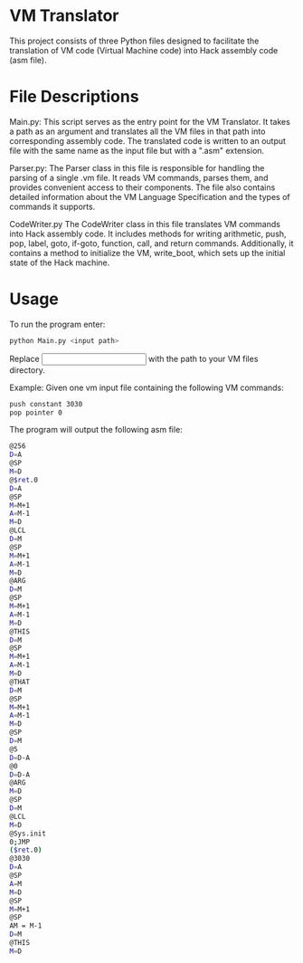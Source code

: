 # VM Translator

This project consists of three Python files designed to facilitate the
translation of VM code (Virtual Machine code) into Hack assembly code (asm
file).


# File Descriptions

Main.py:
This script serves as the entry point for the VM Translator. It takes a path
as an argument and translates all the VM files in that path into corresponding
assembly code. The translated code is written to an output file with the same
name as the input file but with a ".asm" extension.

Parser.py:
The Parser class in this file is responsible for handling the parsing of a
single .vm file. It reads VM commands, parses them, and provides convenient
access to their components. The file also contains detailed information about
the VM Language Specification and the types of commands it supports.

CodeWriter.py
The CodeWriter class in this file translates VM commands into Hack assembly
code. It includes methods for writing arithmetic, push, pop, label, goto,
if-goto, function, call, and return commands. Additionally, it contains a
method to initialize the VM, write_boot, which sets up the initial state of
the Hack machine.


# Usage

To run the program enter:

```sh
python Main.py <input path>
```

Replace <input path> with the path to your VM files directory.

Example:
Given one vm input file containing the following VM commands:

```sh
push constant 3030
pop pointer 0
```

The program will output the following asm file:

```sh
@256
D=A
@SP
M=D
@$ret.0
D=A
@SP
M=M+1
A=M-1
M=D
@LCL
D=M
@SP
M=M+1
A=M-1
M=D
@ARG
D=M
@SP
M=M+1
A=M-1
M=D
@THIS
D=M
@SP
M=M+1
A=M-1
M=D
@THAT
D=M
@SP
M=M+1
A=M-1
M=D
@SP
D=M
@5
D=D-A
@0
D=D-A
@ARG
M=D
@SP
D=M
@LCL
M=D
@Sys.init
0;JMP
($ret.0)
@3030
D=A
@SP
A=M
M=D
@SP
M=M+1
@SP
AM = M-1
D=M 
@THIS
M=D
```
